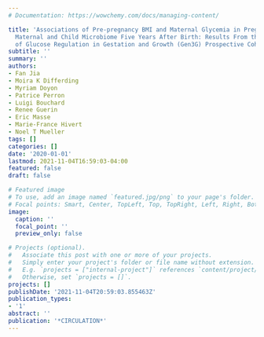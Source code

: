 ```yaml
---
# Documentation: https://wowchemy.com/docs/managing-content/

title: 'Associations of Pre-pregnancy BMI and Maternal Glycemia in Pregnancy With
  Maternal and Child Microbiome Five Years After Birth: Results From the Genetics
  of Glucose Regulation in Gestation and Growth (Gen3G) Prospective Cohort'
subtitle: ''
summary: ''
authors:
- Fan Jia
- Moira K Differding
- Myriam Doyon
- Patrice Perron
- Luigi Bouchard
- Renee Guerin
- Eric Masse
- Marie-France Hivert
- Noel T Mueller
tags: []
categories: []
date: '2020-01-01'
lastmod: 2021-11-04T16:59:03-04:00
featured: false
draft: false

# Featured image
# To use, add an image named `featured.jpg/png` to your page's folder.
# Focal points: Smart, Center, TopLeft, Top, TopRight, Left, Right, BottomLeft, Bottom, BottomRight.
image:
  caption: ''
  focal_point: ''
  preview_only: false

# Projects (optional).
#   Associate this post with one or more of your projects.
#   Simply enter your project's folder or file name without extension.
#   E.g. `projects = ["internal-project"]` references `content/project/deep-learning/index.md`.
#   Otherwise, set `projects = []`.
projects: []
publishDate: '2021-11-04T20:59:03.855463Z'
publication_types:
- '1'
abstract: ''
publication: '*CIRCULATION*'
---
```

